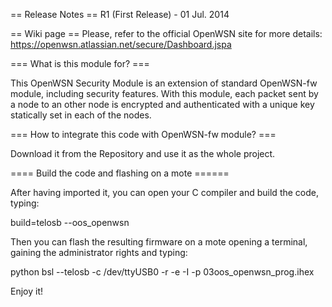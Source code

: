 == Release Notes ==
R1 (First Release) - 01 Jul. 2014

== Wiki page ==
Please, refer to the official OpenWSN site for more details:
https://openwsn.atlassian.net/secure/Dashboard.jspa


=== What is this module for? ===

This OpenWSN Security Module is an extension of standard OpenWSN-fw module, 
including security features. With this module, each packet sent by a node 
to an other node is encrypted and authenticated with a unique key statically
set in each of the nodes.


=== How to integrate this code with OpenWSN-fw module? ===

Download it from the Repository and use it as the whole project.


==== Build the code and flashing on a mote ======

After having imported it, you can open your C compiler and build the code, typing:

build=telosb --oos_openwsn

Then you can flash the resulting firmware on a mote opening a terminal, gaining
the administrator rights and typing:

python bsl --telosb -c /dev/ttyUSB0 -r -e -I -p 03oos_openwsn_prog.ihex

 
Enjoy it!
